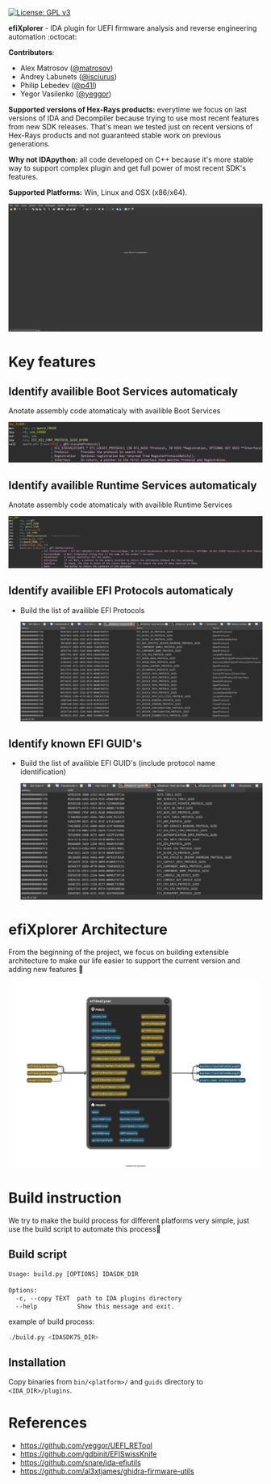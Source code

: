 [![License: GPL v3](https://img.shields.io/badge/License-GPL%20v3-blue.svg)](http://www.gnu.org/licenses/gpl-3.0)

**efiXplorer** - IDA plugin for UEFI firmware analysis and reverse engineering automation :octocat:

__Contributors__: 
* Alex Matrosov ([@matrosov](https://github.com/matrosov))
* Andrey Labunets ([@isciurus](https://github.com/isciurus))
* Philip Lebedev ([@p41l](https://github.com/p41l/))
* Yegor Vasilenko ([@yeggor](https://github.com/yeggor/))

__Supported versions of Hex-Rays products:__ everytime we focus on last versions of IDA and Decompiler because trying to use most recent features from new SDK releases. That's mean we tested just on recent versions of Hex-Rays products and not guaranteed stable work on previous generations. 

__Why not IDApython:__ all code developed on C++ because it's more stable way to support complex plugin and get full power of most recent SDK's features.

__Supported Platforms:__ Win, Linux and OSX (x86/x64).

![overview](img/overview.gif)

# Key features

## Identify availible Boot Services automaticaly

Anotate assembly code atomaticaly with availible Boot Services

![bs2](img/bs2.png)

## Identify availible Runtime Services automaticaly

Anotate assembly code atomaticaly with availible Runtime Services

![rt2](img/rt2.png)

## Identify availible EFI Protocols automaticaly

* Build the list of availible EFI Protocols

    ![protocols](img/protocols.png)

## Identify known EFI GUID's

* Build the list of availible EFI GUID's (include protocol name identification)

    ![guids](img/guids.png)

# efiXplorer Architecture

From the beginning of the project, we focus on building extensible architecture to make our  life easier to support the current version and adding new features :rocket:

![arch](img/arch.png)

# Build instruction

We try to make the build process for different platforms very simple, just use the build script to automate this process🐍

## Build script

```
Usage: build.py [OPTIONS] IDASDK_DIR

Options:
  -c, --copy TEXT  path to IDA plugins directory
  --help           Show this message and exit.
```

example of build process:

```bash
./build.py <IDASDK75_DIR>
```

## Installation

Copy binaries from `bin/<platform>/` and `guids` directory to `<IDA_DIR>/plugins`.

# References 
* https://github.com/yeggor/UEFI_RETool 
* https://github.com/gdbinit/EFISwissKnife 
* https://github.com/snare/ida-efiutils
* https://github.com/al3xtjames/ghidra-firmware-utils

